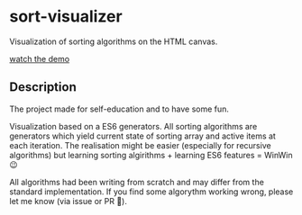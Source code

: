 # sort-visualizer
Visualization of sorting algorithms on the HTML canvas.

<a href="http://xmityaz.github.io/sort-visualizer/">watch the demo</a>

## Description
The project made for self-education and to have some fun.

Visualization based on a ES6 generators. 
All sorting algorithms are generators which yield current state of sorting array and active items at each iteration. The realisation might be easier (especially for recursive algorithms) but learning sorting algirithms + learning ES6 features = WinWin 😉

All algorithms had been writing from scratch and may differ from the standard implementation. If you find some algorythm working wrong, please let me know (via issue or PR 🙂). 
